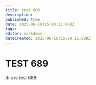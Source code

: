 ```yaml
---
title: test 689
description: 
published: true
date: 2025-06-16T15:00:11.688Z
tags: 
editor: markdown
dateCreated: 2025-06-16T15:00:11.688Z
---
```


# TEST 689
this is test 689
